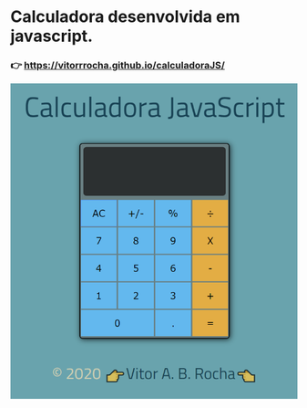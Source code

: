 # Calculadora desenvolvida em javascript.
### 👉 https://vitorrrocha.github.io/calculadoraJS/
![alt text](https://github.com/Vitorrrocha/calculadoraJS/blob/master/img.PNG?raw=true)
